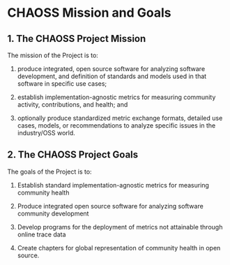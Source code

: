 # CHAOSS Mission and Goals

## **1. The CHAOSS Project Mission**

The mission of the Project is to:

1.  produce integrated, open source software for analyzing software development, and definition of standards and models used in that software in specific use cases;

2.  establish implementation-agnostic metrics for measuring community activity, contributions, and health; and

3.  optionally produce standardized metric exchange formats, detailed use cases, models, or recommendations to analyze specific issues in the industry/OSS world.

## **2. The CHAOSS Project Goals**

The goals of the Project is to: 

1. Establish standard implementation-agnostic metrics for measuring community health

2. Produce integrated open source software for analyzing software community development

3. Develop programs for the deployment of metrics not attainable through online trace data

4. Create chapters for global representation of community health in open source.
